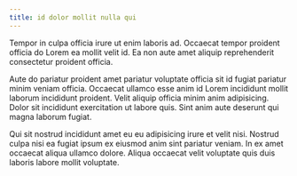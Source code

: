 ```yaml
---
title: id dolor mollit nulla qui
---
```


Tempor in culpa officia irure ut enim laboris ad. Occaecat tempor proident officia do Lorem ea mollit velit id. Ea non aute amet aliquip reprehenderit consectetur proident officia.

Aute do pariatur proident amet pariatur voluptate officia sit id fugiat pariatur minim veniam officia. Occaecat ullamco esse anim id Lorem incididunt mollit laborum incididunt proident. Velit aliquip officia minim anim adipisicing. Dolor sit incididunt exercitation ut labore quis. Sint anim aute deserunt qui magna laborum fugiat.

Qui sit nostrud incididunt amet eu eu adipisicing irure et velit nisi. Nostrud culpa nisi ea fugiat ipsum ex eiusmod anim sint pariatur veniam. In ex amet occaecat aliqua ullamco dolore. Aliqua occaecat velit voluptate quis duis laboris labore mollit voluptate.